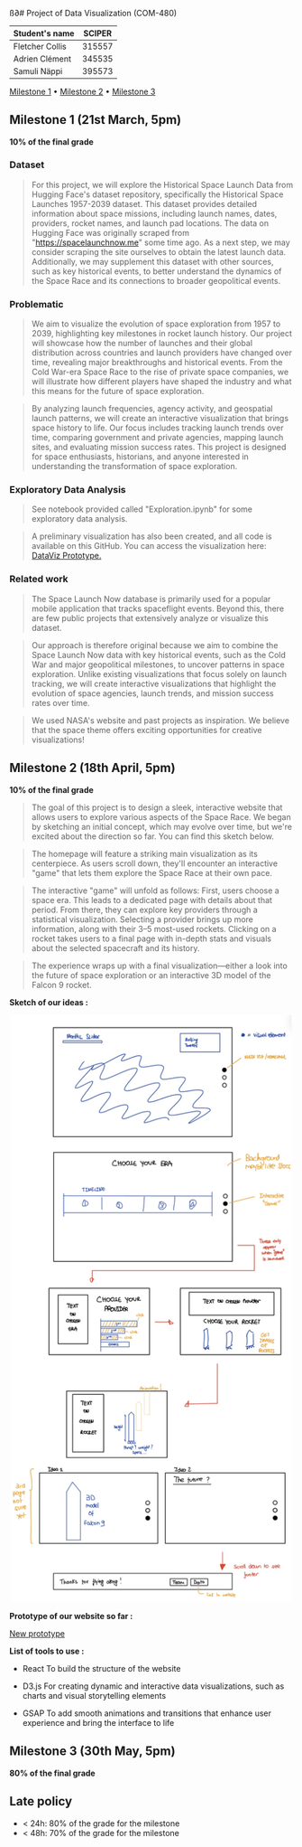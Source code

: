 ß∂# Project of Data Visualization (COM-480)

| Student's name | SCIPER |
| -------------- | ------ |
| Fletcher Collis | 315557 |
| Adrien Clément | 345535 |
| Samuli Näppi | 395573 |

[Milestone 1](#milestone-1) • [Milestone 2](#milestone-2) • [Milestone 3](#milestone-3)

## Milestone 1 (21st March, 5pm)

**10% of the final grade**


### Dataset

> For this project, we will explore the Historical Space Launch Data from Hugging Face's dataset repository, specifically the Historical Space Launches 1957-2039 dataset. This dataset provides detailed information about space missions, including launch names, dates, providers, rocket names, and launch pad locations. The data on Hugging Face was originally scraped from "https://spacelaunchnow.me" some time ago. As a next step, we may consider scraping the site ourselves to obtain the latest launch data. Additionally, we may supplement this dataset with other sources, such as key historical events, to better understand the dynamics of the Space Race and its connections to broader geopolitical events. 


### Problematic

> We aim to visualize the evolution of space exploration from 1957 to 2039, highlighting key milestones in rocket launch history. Our project will showcase how the number of launches and their global distribution across countries and launch providers have changed over time, revealing major breakthroughs and historical events. From the Cold War-era Space Race to the rise of private space companies, we will illustrate how different players have shaped the industry and what this means for the future of space exploration.

> By analyzing launch frequencies, agency activity, and geospatial launch patterns, we will create an interactive visualization that brings space history to life. Our focus includes tracking launch trends over time, comparing government and private agencies, mapping launch sites, and evaluating mission success rates. This project is designed for space enthusiasts, historians, and anyone interested in understanding the transformation of space exploration.

### Exploratory Data Analysis

> See notebook provided called "Exploration.ipynb" for some exploratory data analysis.

> A preliminary visualization has also been created, and all code is available on this GitHub. You can access the visualization here: [DataViz Prototype.](https://dataviz-prototype.vercel.app)


### Related work

> The Space Launch Now database is primarily used for a popular mobile application that tracks spaceflight events. Beyond this, there are few public projects that extensively analyze or visualize this dataset. 

> Our approach is therefore original because we aim to combine the Space Launch Now data with key historical events, such as the Cold War and major geopolitical milestones, to uncover patterns in space exploration. Unlike existing visualizations that focus solely on launch tracking, we will create interactive visualizations that highlight the evolution of space agencies, launch trends, and mission success rates over time.

> We used NASA's website and past projects as inspiration. We believe that the space theme offers exciting opportunities for creative visualizations!



## Milestone 2 (18th April, 5pm)

**10% of the final grade**

> The goal of this project is to design a sleek, interactive website that allows users to explore various aspects of the Space Race. We began by sketching an initial concept, which may evolve over time, but we're excited about the direction so far. You can find this sketch below.

> The homepage will feature a striking main visualization as its centerpiece. As users scroll down, they'll encounter an interactive "game" that lets them explore the Space Race at their own pace.

> The interactive "game" will unfold as follows: First, users choose a space era. This leads to a dedicated page with details about that period. From there, they can explore key providers through a statistical visualization. Selecting a provider brings up more information, along with their 3–5 most-used rockets. Clicking on a rocket takes users to a final page with in-depth stats and visuals about the selected spacecraft and its history.

> The experience wraps up with a final visualization—either a look into the future of space exploration or an interactive 3D model of the Falcon 9 rocket.

**Sketch of our ideas :**

<p align="center">
  <img src="images/site_plan.jpg" alt="Site Plan" width="500"/>
</p>

**Prototype of our website so far :**

[New prototype](https://data-viz-4ed.pages.dev)

**List of tools to use :**
 
- React 
To build the structure of the website

- D3.js 
For creating dynamic and interactive data visualizations, such as charts and visual storytelling elements

- GSAP 
To add smooth animations and transitions that enhance user experience and bring the interface to life



## Milestone 3 (30th May, 5pm)

**80% of the final grade**


## Late policy

- < 24h: 80% of the grade for the milestone
- < 48h: 70% of the grade for the milestone

